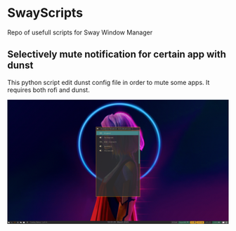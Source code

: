 # SwayScripts
Repo of usefull scripts for Sway Window Manager

## Selectively mute notification for certain app with dunst

This python script edit dunst config file in order to mute some apps.
It requires both rofi and dunst.

![Screenshot](screenshots/notif_rofi.png)